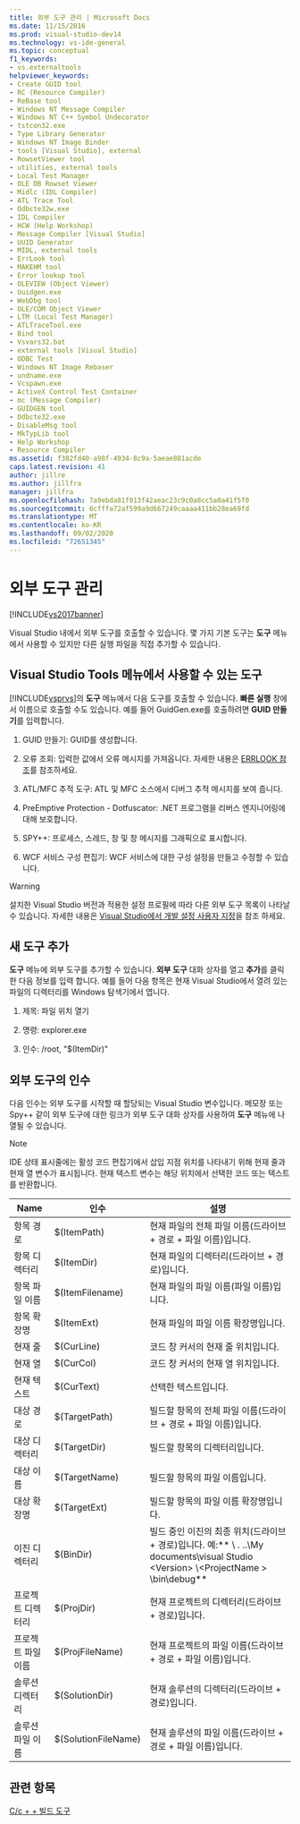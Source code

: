 ```yaml
---
title: 외부 도구 관리 | Microsoft Docs
ms.date: 11/15/2016
ms.prod: visual-studio-dev14
ms.technology: vs-ide-general
ms.topic: conceptual
f1_keywords:
- vs.externaltools
helpviewer_keywords:
- Create GUID tool
- RC (Resource Compiler)
- ReBase tool
- Windows NT Message Compiler
- Windows NT C++ Symbol Undecorator
- tstcon32.exe
- Type Library Generator
- Windows NT Image Binder
- tools [Visual Studio], external
- RowsetViewer tool
- utilities, external tools
- Local Test Manager
- OLE DB Rowset Viewer
- Midlc (IDL Compiler)
- ATL Trace Tool
- Odbcte32w.exe
- IDL Compiler
- HCW (Help Workshop)
- Message Compiler [Visual Studio]
- UUID Generator
- MIDL, external tools
- ErrLook tool
- MAKEHM tool
- Error lookup tool
- OLEVIEW (Object Viewer)
- Uuidgen.exe
- WebDbg tool
- OLE/COM Object Viewer
- LTM (Local Test Manager)
- ATLTraceTool.exe
- Bind tool
- Vsvars32.bat
- external tools [Visual Studio]
- ODBC Test
- Windows NT Image Rebaser
- undname.exe
- Vcspawn.exe
- ActiveX Control Test Container
- mc (Message Compiler)
- GUIDGEN tool
- Odbcte32.exe
- DisableMsg tool
- MkTypLib tool
- Help Workshop
- Resource Compiler
ms.assetid: f382fd40-a98f-4934-8c9a-5aeae881acde
caps.latest.revision: 41
author: jillre
ms.author: jillfra
manager: jillfra
ms.openlocfilehash: 7a9ebda81f013f42aeac23c9c0a8cc5a0a41f5f0
ms.sourcegitcommit: 6cfffa72af599a9d667249caaaa411bb28ea69fd
ms.translationtype: MT
ms.contentlocale: ko-KR
ms.lasthandoff: 09/02/2020
ms.locfileid: "72651345"
---
```

# <a name="managing-external-tools"></a>외부 도구 관리
[!INCLUDE[vs2017banner](../includes/vs2017banner.md)]

Visual Studio 내에서 외부 도구를 호출할 수 있습니다. 몇 가지 기본 도구는 **도구** 메뉴에서 사용할 수 있지만 다른 실행 파일을 직접 추가할 수 있습니다.

## <a name="tools-available-on-the-visual-studio-tools-menu"></a>Visual Studio Tools 메뉴에서 사용할 수 있는 도구
 [!INCLUDE[vsprvs](../includes/vsprvs-md.md)]의 **도구** 메뉴에서 다음 도구를 호출할 수 있습니다. **빠른 실행** 창에서 이름으로 호출할 수도 있습니다. 예를 들어 GuidGen.exe를 호출하려면 **GUID 만들기**를 입력합니다.

1. GUID 만들기: GUID를 생성합니다.

2. 오류 조회: 입력한 값에서 오류 메시지를 가져옵니다. 자세한 내용은 [ERRLOOK 참조](https://msdn.microsoft.com/library/6040ffc1-2355-4a45-8998-84cbcba4ca91)를 참조하세요.

3. ATL/MFC 추적 도구: ATL 및 MFC 소스에서 디버그 추적 메시지를 보여 줍니다.

4. PreEmptive Protection - Dotfuscator: .NET 프로그램을 리버스 엔지니어링에 대해 보호합니다.

5. SPY++: 프로세스, 스레드, 창 및 창 메시지를 그래픽으로 표시합니다.

6. WCF 서비스 구성 편집기: WCF 서비스에 대한 구성 설정을 만들고 수정할 수 있습니다.

> [!WARNING]
> 설치한 Visual Studio 버전과 적용한 설정 프로필에 따라 다른 외부 도구 목록이 나타날 수 있습니다. 자세한 내용은 [Visual Studio에서 개발 설정 사용자 지정](https://msdn.microsoft.com/22c4debb-4e31-47a8-8f19-16f328d7dcd3)을 참조 하세요.

## <a name="adding-new-tools"></a>새 도구 추가
 **도구** 메뉴에 외부 도구를 추가할 수 있습니다. **외부 도구** 대화 상자를 열고 **추가**를 클릭 한 다음 정보를 입력 합니다. 예를 들어 다음 항목은 현재 Visual Studio에서 열려 있는 파일의 디렉터리를 Windows 탐색기에서 엽니다.

1. 제목: 파일 위치 열기

2. 명령: explorer.exe

3. 인수: /root, "$(ItemDir)"

## <a name="arguments-for-external-tools"></a>외부 도구의 인수
 다음 인수는 외부 도구를 시작할 때 할당되는 Visual Studio 변수입니다. 메모장 또는 Spy++ 같이 외부 도구에 대한 링크가 외부 도구 대화 상자를 사용하여 **도구** 메뉴에 나열될 수 있습니다.

> [!NOTE]
> IDE 상태 표시줄에는 활성 코드 편집기에서 삽입 지점 위치를 나타내기 위해 현재 줄과 현재 열 변수가 표시됩니다. 현재 텍스트 변수는 해당 위치에서 선택한 코드 또는 텍스트를 반환합니다.

|Name|인수|설명|
|----------|--------------|-----------------|
|항목 경로|$(ItemPath)|현재 파일의 전체 파일 이름(드라이브 + 경로 + 파일 이름)입니다.|
|항목 디렉터리|$(ItemDir)|현재 파일의 디렉터리(드라이브 + 경로)입니다.|
|항목 파일 이름|$(ItemFilename)|현재 파일의 파일 이름(파일 이름)입니다.|
|항목 확장명|$(ItemExt)|현재 파일의 파일 이름 확장명입니다.|
|현재 줄|$(CurLine)|코드 창 커서의 현재 줄 위치입니다.|
|현재 열|$(CurCol)|코드 창 커서의 현재 열 위치입니다.|
|현재 텍스트|$(CurText)|선택한 텍스트입니다.|
|대상 경로|$(TargetPath)|빌드할 항목의 전체 파일 이름(드라이브 + 경로 + 파일 이름)입니다.|
|대상 디렉터리|$(TargetDir)|빌드할 항목의 디렉터리입니다.|
|대상 이름|$(TargetName)|빌드할 항목의 파일 이름입니다.|
|대상 확장명|$(TargetExt)|빌드할 항목의 파일 이름 확장명입니다.|
|이진 디렉터리|$(BinDir)|빌드 중인 이진의 최종 위치(드라이브 + 경로)입니다. 예:** \\ . ..\My documents\visual Studio \<Version> \\<ProjectName \> \bin\debug**|
|프로젝트 디렉터리|$(ProjDir)|현재 프로젝트의 디렉터리(드라이브 + 경로)입니다.|
|프로젝트 파일 이름|$(ProjFileName)|현재 프로젝트의 파일 이름(드라이브 + 경로 + 파일 이름)입니다.|
|솔루션 디렉터리|$(SolutionDir)|현재 솔루션의 디렉터리(드라이브 + 경로)입니다.|
|솔루션 파일 이름|$(SolutionFileName)|현재 솔루션의 파일 이름(드라이브 + 경로 + 파일 이름)입니다.|

## <a name="see-also"></a>관련 항목
 [C/c + + 빌드 도구](https://msdn.microsoft.com/library/48d9daf4-6bbf-473a-8ce2-bf2923b69f80)
